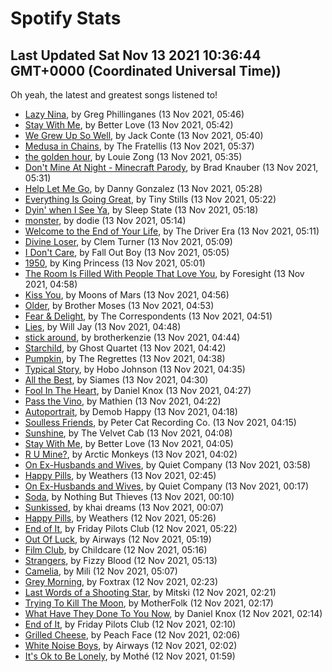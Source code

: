 
# Spotify Stats
## Last Updated Sat Nov 13 2021 10:36:44 GMT+0000 (Coordinated Universal Time))

Oh yeah, the latest and greatest songs listened to!

- [Lazy Nina](https://www.last.fm/music/Greg+Phillinganes/_/Lazy+Nina), by Greg Phillinganes (13 Nov 2021, 05:46)
- [Stay With Me](https://www.last.fm/music/Better+Love/_/Stay+With+Me), by Better Love (13 Nov 2021, 05:42)
- [We Grew Up So Well](https://www.last.fm/music/Jack+Conte/_/We+Grew+Up+So+Well), by Jack Conte (13 Nov 2021, 05:40)
- [Medusa in Chains](https://www.last.fm/music/The+Fratellis/_/Medusa+in+Chains), by The Fratellis (13 Nov 2021, 05:37)
- [the golden hour](https://www.last.fm/music/Louie+Zong/_/the+golden+hour), by Louie Zong (13 Nov 2021, 05:35)
- [Don't Mine At Night - Minecraft Parody](https://www.last.fm/music/Brad+Knauber/_/Don%27t+Mine+At+Night+-+Minecraft+Parody), by Brad Knauber (13 Nov 2021, 05:31)
- [Help Let Me Go](https://www.last.fm/music/Danny+Gonzalez/_/Help+Let+Me+Go), by Danny Gonzalez (13 Nov 2021, 05:28)
- [Everything Is Going Great](https://www.last.fm/music/Tiny+Stills/_/Everything+Is+Going+Great), by Tiny Stills (13 Nov 2021, 05:22)
- [Dyin' when I See Ya](https://www.last.fm/music/Sleep+State/_/Dyin%27+when+I+See+Ya), by Sleep State (13 Nov 2021, 05:18)
- [monster](https://www.last.fm/music/dodie/_/monster), by dodie (13 Nov 2021, 05:14)
- [Welcome to the End of Your Life](https://www.last.fm/music/The+Driver+Era/_/Welcome+to+the+End+of+Your+Life), by The Driver Era (13 Nov 2021, 05:11)
- [Divine Loser](https://www.last.fm/music/Clem+Turner/_/Divine+Loser), by Clem Turner (13 Nov 2021, 05:09)
- [I Don't Care](https://www.last.fm/music/Fall+Out+Boy/_/I+Don%27t+Care), by Fall Out Boy (13 Nov 2021, 05:05)
- [1950](https://www.last.fm/music/King+Princess/_/1950), by King Princess (13 Nov 2021, 05:01)
- [The Room Is Filled With People That Love You](https://www.last.fm/music/Foresight/_/The+Room+Is+Filled+With+People+That+Love+You), by Foresight (13 Nov 2021, 04:58)
- [Kiss You](https://www.last.fm/music/Moons+of+Mars/_/Kiss+You), by Moons of Mars (13 Nov 2021, 04:56)
- [Older](https://www.last.fm/music/Brother+Moses/_/Older), by Brother Moses (13 Nov 2021, 04:53)
- [Fear & Delight](https://www.last.fm/music/The+Correspondents/_/Fear+&+Delight), by The Correspondents (13 Nov 2021, 04:51)
- [Lies](https://www.last.fm/music/Will+Jay/_/Lies), by Will Jay (13 Nov 2021, 04:48)
- [stick around](https://www.last.fm/music/brotherkenzie/_/stick+around), by brotherkenzie (13 Nov 2021, 04:44)
- [Starchild](https://www.last.fm/music/Ghost+Quartet/_/Starchild), by Ghost Quartet (13 Nov 2021, 04:42)
- [Pumpkin](https://www.last.fm/music/The+Regrettes/_/Pumpkin), by The Regrettes (13 Nov 2021, 04:38)
- [Typical Story](https://www.last.fm/music/Hobo+Johnson/_/Typical+Story), by Hobo Johnson (13 Nov 2021, 04:35)
- [All the Best](https://www.last.fm/music/Siames/_/All+the+Best), by Siames (13 Nov 2021, 04:30)
- [Fool In The Heart](https://www.last.fm/music/Daniel+Knox/_/Fool+In+The+Heart), by Daniel Knox (13 Nov 2021, 04:27)
- [Pass the Vino](https://www.last.fm/music/Mathien/_/Pass+the+Vino), by Mathien (13 Nov 2021, 04:22)
- [Autoportrait](https://www.last.fm/music/Demob+Happy/_/Autoportrait), by Demob Happy (13 Nov 2021, 04:18)
- [Soulless Friends](https://www.last.fm/music/Peter+Cat+Recording+Co./_/Soulless+Friends), by Peter Cat Recording Co. (13 Nov 2021, 04:15)
- [Sunshine](https://www.last.fm/music/The+Velvet+Cab/_/Sunshine), by The Velvet Cab (13 Nov 2021, 04:08)
- [Stay With Me](https://www.last.fm/music/Better+Love/_/Stay+With+Me), by Better Love (13 Nov 2021, 04:05)
- [R U Mine?](https://www.last.fm/music/Arctic+Monkeys/_/R+U+Mine%3F), by Arctic Monkeys (13 Nov 2021, 04:02)
- [On Ex-Husbands and Wives](https://www.last.fm/music/Quiet+Company/_/On+Ex-Husbands+and+Wives), by Quiet Company (13 Nov 2021, 03:58)
- [Happy Pills](https://www.last.fm/music/Weathers/_/Happy+Pills), by Weathers (13 Nov 2021, 02:45)
- [On Ex-Husbands and Wives](https://www.last.fm/music/Quiet+Company/_/On+Ex-Husbands+and+Wives), by Quiet Company (13 Nov 2021, 00:17)
- [Soda](https://www.last.fm/music/Nothing+But+Thieves/_/Soda), by Nothing But Thieves (13 Nov 2021, 00:10)
- [Sunkissed](https://www.last.fm/music/khai+dreams/_/Sunkissed), by khai dreams (13 Nov 2021, 00:07)
- [Happy Pills](https://www.last.fm/music/Weathers/_/Happy+Pills), by Weathers (12 Nov 2021, 05:26)
- [End of It](https://www.last.fm/music/Friday+Pilots+Club/_/End+of+It), by Friday Pilots Club (12 Nov 2021, 05:22)
- [Out Of Luck](https://www.last.fm/music/Airways/_/Out+Of+Luck), by Airways (12 Nov 2021, 05:19)
- [Film Club](https://www.last.fm/music/Childcare/_/Film+Club), by Childcare (12 Nov 2021, 05:16)
- [Strangers](https://www.last.fm/music/Fizzy+Blood/_/Strangers), by Fizzy Blood (12 Nov 2021, 05:13)
- [Camelia](https://www.last.fm/music/Mili/_/Camelia), by Mili (12 Nov 2021, 05:07)
- [Grey Morning](https://www.last.fm/music/Foxtrax/_/Grey+Morning), by Foxtrax (12 Nov 2021, 02:23)
- [Last Words of a Shooting Star](https://www.last.fm/music/Mitski/_/Last+Words+of+a+Shooting+Star), by Mitski (12 Nov 2021, 02:21)
- [Trying To Kill The Moon](https://www.last.fm/music/MotherFolk/_/Trying+To+Kill+The+Moon), by MotherFolk (12 Nov 2021, 02:17)
- [What Have They Done To You Now](https://www.last.fm/music/Daniel+Knox/_/What+Have+They+Done+To+You+Now), by Daniel Knox (12 Nov 2021, 02:14)
- [End of It](https://www.last.fm/music/Friday+Pilots+Club/_/End+of+It), by Friday Pilots Club (12 Nov 2021, 02:10)
- [Grilled Cheese](https://www.last.fm/music/Peach+Face/_/Grilled+Cheese), by Peach Face (12 Nov 2021, 02:06)
- [White Noise Boys](https://www.last.fm/music/Airways/_/White+Noise+Boys), by Airways (12 Nov 2021, 02:02)
- [It's Ok to Be Lonely](https://www.last.fm/music/Moth%C3%A9/_/It%27s+Ok+to+Be+Lonely), by Mothé (12 Nov 2021, 01:59)
